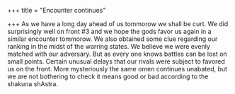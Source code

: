 +++
title = "Encounter continues"

+++
As we have a long day ahead of us tommorow we shall be curt. We did
surprisingly well on front \#3 and we hope the gods favor us again in a
similar encounter tommorow. We also obtained some clue regarding our
ranking in the midst of the warring states. We believe we were evenly
matched with our adversary. But as every one knows battles can be lost
on small points. Certain unusual delays that our rivals were subject to
favored us on the front. More mysteriously the same omen continues
unabated, but we are not bothering to check it means good or bad
according to the shakuna shAstra.
